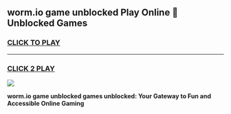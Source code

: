 
## worm.io game unblocked Play Online 👋 Unblocked Games
<h3>
<a href="https://premium.freeplayer.one?title=worm.io_game_unblocked&ref=19F">CLICK TO PLAY</a></h3>
<hr>

<h3>
<a href="https://premium.freeplayer.one?title=worm.io_game_unblocked&ref=19F">CLICK 2 PLAY</a>
  
</h3>

<a href="https://premium.freeplayer.one?title=worm.io_game_unblocked&ref=19F"><img src="https://clearcache.store/games.png"></a>


**worm.io game unblocked games unblocked: Your Gateway to Fun and Accessible Online Gaming**
